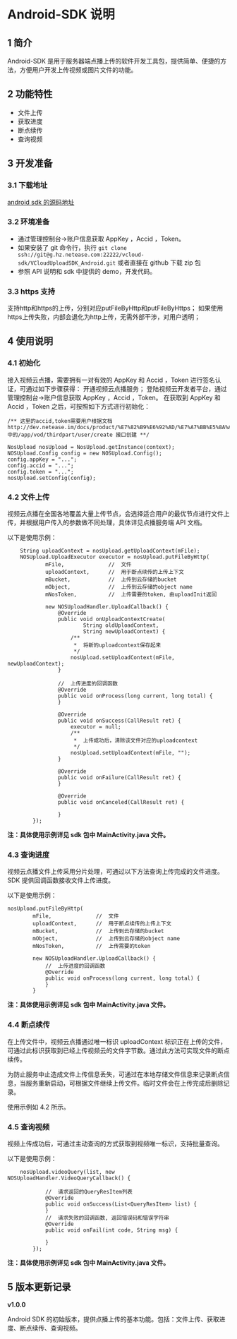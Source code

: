 # Android-SDK 说明

## 1 简介

Android-SDK 是用于服务器端点播上传的软件开发工具包，提供简单、便捷的方法，方便用户开发上传视频或图片文件的功能。

## 2 功能特性

- 文件上传
- 获取进度
- 断点续传
- 查询视频

## 3 开发准备

### 3.1 下载地址

[android sdk 的源码地址](https://g.hz.netease.com/vcloud-sdk/VCloudUploadSDK_Android.git "android sdk 的源码地址")


### 3.2 环境准备

- 通过管理控制台->账户信息获取 AppKey ，Accid ，Token。
- 如果安装了 git 命令行，执行 `git clone ssh://git@g.hz.netease.com:22222/vcloud-sdk/VCloudUploadSDK_Android.git` 或者直接在 github 下载 zip 包
- 参照 API 说明和 sdk 中提供的 demo，开发代码。


### 3.3 https 支持

支持http和https的上传，分别对应putFileByHttp和putFileByHttps；
如果使用https上传失败，内部会退化为http上传，无需外部干涉，对用户透明；

## 4 使用说明

### 4.1 初始化

接入视频云点播，需要拥有一对有效的 AppKey 和 Accid ，Token 进行签名认证，可通过如下步骤获得：
开通视频云点播服务；
登陆视频云开发者平台，通过管理控制台->账户信息获取 AppKey ，Accid ，Token。
在获取到 AppKey 和 Accid ，Token 之后，可按照如下方式进行初始化：

    /** 这里的accid,token需要用户根据文档 http://dev.netease.im/docs/product/%E7%82%B9%E6%92%AD/%E7%A7%BB%E5%8A%A8%E7%AB%AF%E4%B8%8A%E4%BC%A0%E6%94%AF%E6%8C%81%E4%BD%BF%E7%94%A8%E8%AF%B4%E6%98%8E
    中的/app/vod/thirdpart/user/create 接口创建 **/

	NosUpload nosUpload = NosUpload.getInstance(context);
	NOSUpload.Config config = new NOSUpload.Config();
	config.appKey = "...";
	config.accid = "...";
	config.token = "...";
	nosUpload.setConfig(config);

### 4.2 文件上传

视频云点播在全国各地覆盖大量上传节点，会选择适合用户的最优节点进行文件上传，并根据用户传入的参数做不同处理，具体详见点播服务端 API 文档。

以下是使用示例：

		String uploadContext = nosUpload.getUploadContext(mFile);
		NOSUpload.UploadExecutor executor = nosUpload.putFileByHttp(
				mFile,				//	文件
				uploadContext, 		//	用于断点续传的上传上下文
				mBucket,			//	上传到云存储的bucket
				mObject, 			//	上传到云存储的object name
				mNosToken, 			//	上传需要的token, 由uploadInit返回
				
				new NOSUploadHandler.UploadCallback() {
					@Override
					public void onUploadContextCreate(
							String oldUploadContext,
							String newUploadContext) {
						/**
						 *  将新的uploadcontext保存起来
						 */
						nosUpload.setUploadContext(mFile, newUploadContext);
					}

					//	上传进度的回调函数
					@Override
					public void onProcess(long current, long total) { 
					}

					@Override
					public void onSuccess(CallResult ret) {
						executor = null;
						/**
						 *  上传成功后，清除该文件对应的uploadcontext
						 */
						nosUpload.setUploadContext(mFile, ""); 
					}

					@Override
					public void onFailure(CallResult ret) { 
					}

					@Override
					public void onCanceled(CallResult ret) {
					
					}
			});

**注：具体使用示例详见 sdk 包中 MainActivity.java 文件。**

### 4.3 查询进度

视频云点播文件上传采用分片处理，可通过以下方法查询上传完成的文件进度。SDK 提供回调函数接收文件上传进度。

以下是使用示例：
	
	nosUpload.putFileByHttp(
			mFile,				//	文件
			uploadContext, 		//	用于断点续传的上传上下文
			mBucket,			//	上传到云存储的bucket
			mObject, 			//	上传到云存储的object name
			mNosToken, 			//	上传需要的token
			
			new NOSUploadHandler.UploadCallback() { 
				//	上传进度的回调函数
				@Override
				public void onProcess(long current, long total) { 
				} 
			}

**注：具体使用示例详见 sdk 包中 MainActivity.java 文件。**

### 4.4 断点续传

在上传文件中，视频云点播通过唯一标识 uploadContext 标识正在上传的文件，可通过此标识获取到已经上传视频云的文件字节数。通过此方法可实现文件的断点续传。

为防止服务中止造成文件上传信息丢失，可通过在本地存储文件信息来记录断点信息，当服务重新启动，可根据文件继续上传文件。临时文件会在上传完成后删除记录。

使用示例如 4.2 所示。

### 4.5 查询视频

视频上传成功后，可通过主动查询的方式获取到视频唯一标识，支持批量查询。

以下是使用示例：

		nosUpload.videoQuery(list, new NOSUploadHandler.VideoQueryCallback() {
		
				//	请求返回的QueryResItem列表
				@Override
				public void onSuccess(List<QueryResItem> list) {
				}
				//	请求失败的回调函数, 返回错误码和错误字符串
				@Override
				public void onFail(int code, String msg) {
				
				}
			});

**注：具体使用示例详见 sdk 包中 MainActivity.java 文件。**



## 5 版本更新记录

**v1.0.0**

Android SDK 的初始版本，提供点播上传的基本功能。包括：文件上传、获取进度、断点续传、查询视频。
